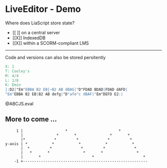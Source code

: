 <!--

author: André Dietrich

email: LiaScript@web.de

version: 1.0.0

comment: Just a simple demo on LiaScript about preserving state in indexedDB.
         That shall even work offline ...

import: https://raw.githubusercontent.com/LiaTemplates/ABCjs/0.0.2/README.md

-->

# LiveEditor - Demo

Where does LiaScript store state?

- [[ ]] on a central server
- [[X]] IndexedDB
- [[X]] within a SCORM-compliant LMS

---

Code and versions can also be stored persitently

``` abc
X: 1
T: Cooley's
M: 4/4
L: 1/8
K: Emin
|:D2|"Em"EBBA B2 EB|~B2 AB dBAG|"D"FDAD BDAD|FDAD dAFD|
"Em"EBBA B2 EB|B2 AB defg|"D"afe^c dBAF|"Em"DEFD E2:|
```
@ABCJS.eval

## More to come ...

         1 |                   *                       *
           |               *       *               *       *
           |*             *         *             *         *
    y-axis | *           *           *           *           *
           |  *         *             *         *             *
           |   *       *               *       *               *
           |       *                       *                      *
        -1 +--------------------------------------------------------
